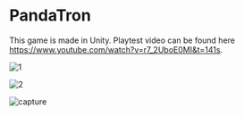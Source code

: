 # PandaTron

This game is made in Unity. Playtest video can be found here https://www.youtube.com/watch?v=r7_2UboE0MI&t=141s.

![1](https://cloud.githubusercontent.com/assets/18756606/24375895/e168ee3c-12ee-11e7-8259-ce97fa6bb261.PNG)

![2](https://cloud.githubusercontent.com/assets/18756606/24375923/f90d72a6-12ee-11e7-93ad-acb155438347.PNG)

![capture](https://cloud.githubusercontent.com/assets/18756606/24375941/03df13ba-12ef-11e7-95ec-131a19029931.PNG)
